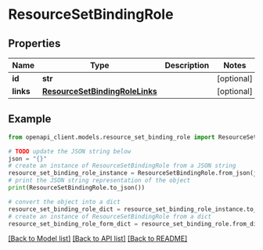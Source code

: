 # ResourceSetBindingRole


## Properties

Name | Type | Description | Notes
------------ | ------------- | ------------- | -------------
**id** | **str** |  | [optional] 
**links** | [**ResourceSetBindingRoleLinks**](ResourceSetBindingRoleLinks.md) |  | [optional] 

## Example

```python
from openapi_client.models.resource_set_binding_role import ResourceSetBindingRole

# TODO update the JSON string below
json = "{}"
# create an instance of ResourceSetBindingRole from a JSON string
resource_set_binding_role_instance = ResourceSetBindingRole.from_json(json)
# print the JSON string representation of the object
print(ResourceSetBindingRole.to_json())

# convert the object into a dict
resource_set_binding_role_dict = resource_set_binding_role_instance.to_dict()
# create an instance of ResourceSetBindingRole from a dict
resource_set_binding_role_form_dict = resource_set_binding_role.from_dict(resource_set_binding_role_dict)
```
[[Back to Model list]](../README.md#documentation-for-models) [[Back to API list]](../README.md#documentation-for-api-endpoints) [[Back to README]](../README.md)


